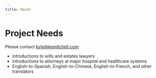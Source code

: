 ```yaml
---
title: Needs
---
```


# Project Needs

Please contact [kyle@kemitchell.com](mailto:kyle@kemitchell.com):

- introductions to wills and estates lawyers
- introductions to attorneys at major hospital and healthcare systems
- English-to-Spanish, English-to-Chinese, English-to-French, and other translators
